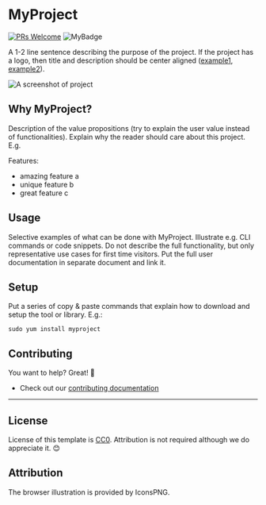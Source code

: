 <!-- 
This document intends to help with the initial structure of a project readme file.

Additional information:
* How-to: https://www.freecodecamp.org/news/how-to-write-a-good-readme-file/
* Example: https://github.com/matiassingers/awesome-readme
-->

# MyProject 
[![PRs Welcome](https://img.shields.io/badge/PRs-welcome-brightgreen.svg?style=flat-square)](http://makeapullrequest.com)  ![MyBadge](https://img.shields.io/badge/MyBadge-TODO-red)

A 1-2 line sentence describing the purpose of the project. If the project has a logo, then title and description should be center aligned ([example1](https://github.com/angular/angular), [example2](https://github.com/anfederico/Clairvoyant#readme)).

![A screenshot of project](../assets/internet-browser-ui.jpg) 

## Why MyProject? 

Description of the value propositions (try to explain the user value instead of functionalities). Explain why the reader should care about this project. E.g.

Features:
* amazing feature a
* unique feature b
* great feature c

## Usage 

Selective examples of what can be done with MyProject. Illustrate e.g. CLI commands or code snippets. Do not describe the full functionality, but only representative use cases for first time visitors. Put the full user documentation in separate document and link it.


## Setup

Put a series of copy & paste commands that explain how to download and setup the tool or library. E.g.:

    sudo yum install myproject


## Contributing 

You want to help? Great! 🙏
 * Check out our [contributing documentation](CONTRIBUTING.md)

---

## License 

License of this template is [CC0](https://creativecommons.org/publicdomain/zero/1.0/legalcode.txt). Attribution is not required although we do appreciate it. 😊

## Attribution

The browser illustration is provided by IconsPNG.
